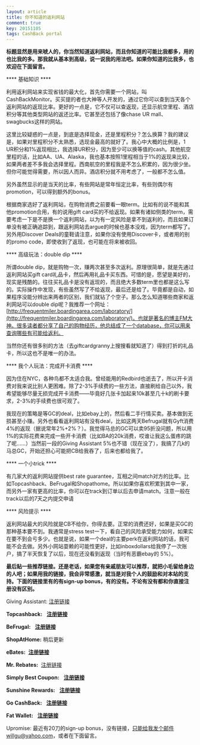 ```yaml
---
layout: article
title: 你不知道的返利网站
comment: true
key: 20151105
tags: CashBack portal
---
```


**标题显然是用来唬人的，你当然知道返利网站，而且你知道的可能比我都多，用的也比我的多。那我就从基本到高级，说一说我的用法吧。如果你知道的比我多，也欢迎在下面留言。**

**** 基础知识 ****

利用返利网站来实现省钱的最大化，首先你需要一个网站，叫CashBackMonitor。买买提的者也大神等人开发的，通过它你可以查到当天各个返利网站的返现比率。更好的一点是，它不仅可以查返现，还显示航空里程、酒店积分等其他类型网站的返还比率。它甚至还包括了像chase UR mall、swagbucks这样的网站。

这里比较疑惑的一点是，到底是选择现金，还是里程积分？怎么换算？我的建议是，如果对里程积分不太熟悉，选现金最高的就好了。我心中大概的比例是，1 UR积分和1%返现相比，我选择UR积分，因为至少可以换等值的cash。其他航空里程的话，比如AA、UA、Alaska，我也基本按照1里程相当于1%的返现来比较，如果两者差不多我会选择里程。西南航空的里程我是不怎么积累的，因为很少坐。但你可能觉得需要，所以因人而异。酒店积分就不用考虑了，一般都不怎么值。

另外虽然显示的是当天的比率，有些网站是常年恒定比率，有些则偶尔有promotion，可以得到额外的bonus。

根据商家选好了返利网站，在购物消费之前要看一眼term。比如有的说不能和其他promotion合用，有的说用gift card买的不给返现。如果有诸如侧类的term，需要考虑一下是不是换一个返利网站，以为有一定风险是拿不到返利的，而且如果订单没有被正确追踪到，跟返利网站去argue的时候也基本没戏，因为term都写了。另外用Discover Deals的童鞋请注意，如果你没有使用Discover卡，或者用的别的promo code，即使收到了返现，也可能在将来被收回。


**** 高级玩法：double dip ****


所谓double dip，就是购物一次，赚两次甚至多次返利。原理很简单，就是先通过返利网站买gift card礼品卡，然后再用礼品卡买东西。可惜的是，愿望是美好的，现实是残酷的。往往买礼品卡是没有返现的，而且绝大多数term里也都是这么写的。实际操作中发现，有些虽然写了不给返现，最后还是给了。毕竟都是自动，如果程序没能分辨出来两者的区别，我们就钻了个空子。那么怎么知道哪些商家和返利网站可以double dip呢？我推荐一个网址：
[http://frequentmiler.boardingarea.com/laboratory/](http://frequentmiler.boardingarea.com/laboratory/)。也就是著名的博主FM大神。很多读者都分享了自己的购物经历，他总结成了一个database，你可以用来查询哪些有可能给返利。

当然你还有很多别的方法（去giftcardgranny上搜搜看就知道了）得到打折的礼品卡，所以这也不是唯一的办法。


**** 我个人玩法：完成开卡消费 ****


因为住在NYC，各种鸟都不太适合我。曾经能用的Redbird也逝去了，所以开卡消费对我来说比别人更困难。除了2-3%手续费的一些方法，直接刷给自己以外，我希望能够尽量无损完成开卡消费——毕竟好几张卡加起来10k甚至几十k的刷卡要求，2-3%的手续费也很可观了。

我现在的策略是等GC的deal，比如ebay上的，然后看二手行情买卖。基本做到无损甚至小赚。另外也看看返利网站有没有deal，比如这两天Befrugal就有Gyft消费4%的返现（据说常年2%+2%？）。我觉得马总的GC可以卖95折没问题，所以用1%的实际花费来完成一些开卡消费（比如BA的20k消费，哎谁让我这么蛋疼的跳了呢……）当然前一段的Giving Assistant 5%也不错（现在没了），我搞了几k的马总GC，开始还担心可能把CB给我吞了，后来也都给我了。


**** 一个小trick ****


有几家大的返利网站提供best rate guarantee，互相之间match对方的比率。比如Topcashback、BeFrugal和Shopathome。所以如果你喜欢积累到其中一家，而另外一家有更高的比率，你可以在track到订单以后去申请match。注意一般在track以后的7天之内提交申请


**** 风险提示 ****

返利网站最大的风险就是CB不给你，你得去要。正常的消费还好，如果是买GC的那种基本要不到。我通常是stress test一下，看自己的风险承受能力如何，如果实在要不到会亏多少。也就是说，如果一个deal的主要perk在返利网站的话，我可能不会去做。另外小网站耍赖的可能性更好，比如inboxdollars给我停了一次账户，搞了半天恢复了以后，现在还没看到返现（当时有恶霸ebay的 5%）。

**最后贴一些推荐链接。还是老话，如果您有亲戚朋友可以推荐，就把小毛留给身边的人吧；如果用我的链接，我会非常感激，就当是对我个人的鼓励和对本站的支持。下面的链接里有的有sign-up bonus，有的没有。不论有没有都和你直接注册没有区别。**

Giving Assistant: 
[注册链接](https://givingassistant.org/?rid=x61u06j0ez)

**Topcashback:**
 
**[注册链接](http://www.topcashback.com/ref/shamrock)**

**BeFrugal:**
 
**[注册链接](http://www.befrugal.com/referral/?ref=TXOQJGI)**

**ShopAtHome:** 稍后更新

**eBates:** 
**[注册链接](http://www.ebates.com/rf.do?referrerid=pn3%2FBSjsI1XhPFkeH8jeKQ%3D%3D&eeid=26471)**

**Mr. Rebates:** 
[注册链接](http://www.mrrebates.com?refid=1058810)

**Simply Best Coupon:**
 
**[注册链接](https://www.simplybestcoupons.com/?refid=49191)**

**Sunshine Rewards:**
 
**[注册链接](http://www.sunshinerewards.com/signup.php?r=33818)**

**Go CashBack:**
 
**[注册链接](http://www.gocashback.com/r/1385882)**

**Fat Wallet:**
 
**[注册链接](http://www.fatwallet.com/?referral=willguxy)**

Upromise: 最近有20刀的sign-up bonus，没有链接，只能给我发个邮件willgu@yahoo.com，或者在下面留言。
